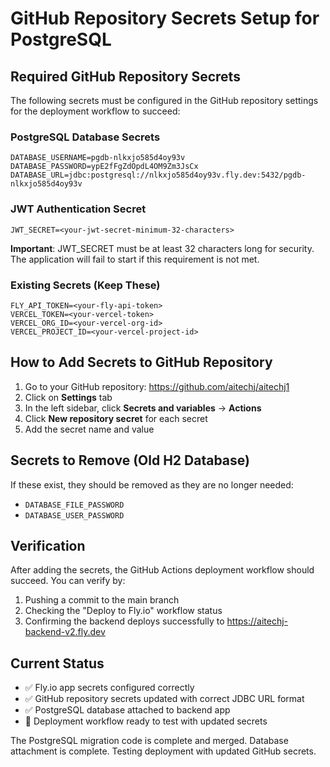# GitHub Repository Secrets Setup for PostgreSQL

## Required GitHub Repository Secrets

The following secrets must be configured in the GitHub repository settings for the deployment workflow to succeed:

### PostgreSQL Database Secrets
```
DATABASE_USERNAME=pgdb-nlkxjo585d4oy93v
DATABASE_PASSWORD=ypE2fFgZdOpdL4OM9Zm3JsCx
DATABASE_URL=jdbc:postgresql://nlkxjo585d4oy93v.fly.dev:5432/pgdb-nlkxjo585d4oy93v
```

### JWT Authentication Secret
```
JWT_SECRET=<your-jwt-secret-minimum-32-characters>
```

**Important**: JWT_SECRET must be at least 32 characters long for security. The application will fail to start if this requirement is not met.

### Existing Secrets (Keep These)
```
FLY_API_TOKEN=<your-fly-api-token>
VERCEL_TOKEN=<your-vercel-token>
VERCEL_ORG_ID=<your-vercel-org-id>
VERCEL_PROJECT_ID=<your-vercel-project-id>
```

## How to Add Secrets to GitHub Repository

1. Go to your GitHub repository: https://github.com/aitechj/aitechj1
2. Click on **Settings** tab
3. In the left sidebar, click **Secrets and variables** → **Actions**
4. Click **New repository secret** for each secret
5. Add the secret name and value

## Secrets to Remove (Old H2 Database)

If these exist, they should be removed as they are no longer needed:
- `DATABASE_FILE_PASSWORD`
- `DATABASE_USER_PASSWORD`

## Verification

After adding the secrets, the GitHub Actions deployment workflow should succeed. You can verify by:
1. Pushing a commit to the main branch
2. Checking the "Deploy to Fly.io" workflow status
3. Confirming the backend deploys successfully to https://aitechj-backend-v2.fly.dev

## Current Status

- ✅ Fly.io app secrets configured correctly
- ✅ GitHub repository secrets updated with correct JDBC URL format
- ✅ PostgreSQL database attached to backend app
- 🔄 Deployment workflow ready to test with updated secrets

The PostgreSQL migration code is complete and merged. Database attachment is complete. Testing deployment with updated GitHub secrets.
